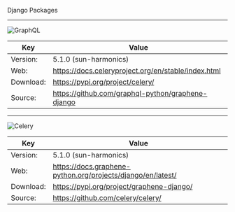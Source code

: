 Django Packages

---

![GraphQL](https://user-images.githubusercontent.com/66874940/120891180-f8cb5a00-c628-11eb-8280-d871178b1ceb.png)

| Key       | Value                                  |
| ----------| -------------------------------------- |
| Version:  | 5.1.0 (sun-harmonics) |
| Web:      | https://docs.celeryproject.org/en/stable/index.html |
| Download: | https://pypi.org/project/celery/  |
| Source:   | https://github.com/graphql-python/graphene-django |

---

![Celery](http://docs.celeryproject.org/en/latest/_images/celery-banner-small.png)

| Key       | Value                                  |
| ----------| -------------------------------------- |
| Version:  | 5.1.0 (sun-harmonics) |
| Web:      | https://docs.graphene-python.org/projects/django/en/latest/ |
| Download: | https://pypi.org/project/graphene-django/  |
| Source:   | https://github.com/celery/celery/ |


